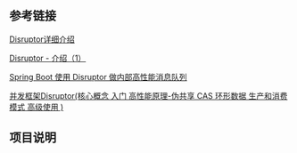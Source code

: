 ## 参考链接
[Disruptor详细介绍](https://blog.csdn.net/qq_44073614/article/details/127428053)

[Disruptor - 介绍（1）](https://www.jianshu.com/p/78160f213862)

[Spring Boot 使用 Disruptor 做内部高性能消息队列](https://mp.weixin.qq.com/s/sHSFhE2R85h1wEFy6TRg_w)

[并发框架Disruptor(核心概念 入门 高性能原理-伪共享 CAS 环形数据 生产和消费模式 高级使用 )](https://blog.csdn.net/m0_46690280/article/details/120095823)

## 项目说明

